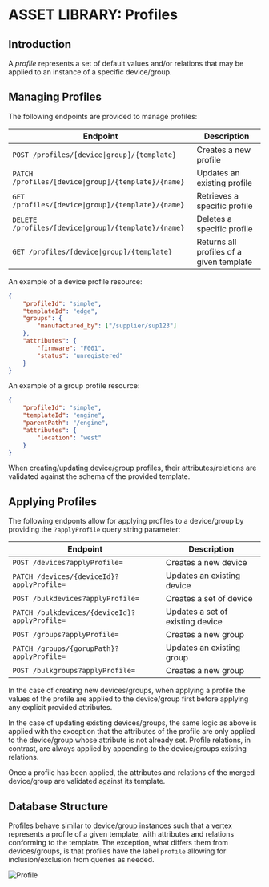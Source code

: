 # ASSET LIBRARY:  Profiles

## Introduction

A _profile_ represents a set of default values and/or relations that may be applied to an instance of a specific device/group.

## Managing Profiles

The following endpoints are provided to manage profiles:

Endpoint | Description
---|---
`POST /profiles/[device\|group]/{template}` | Creates a new profile
`PATCH /profiles/[device\|group]/{template}/{name}` | Updates an existing profile
`GET /profiles/[device\|group]/{template}/{name}` | Retrieves a specific profile
`DELETE /profiles/[device\|group]/{template}/{name}` | Deletes a specific profile
`GET /profiles/[device\|group]/{template}` | Returns all profiles of a given template

An example of a device profile resource:

```json
{
    "profileId": "simple",
    "templateId": "edge",
    "groups": {
        "manufactured_by": ["/supplier/sup123"]
    },
    "attributes": {
        "firmware": "F001",
        "status": "unregistered"
    }
}
```

An example of a group profile resource:

```json
{
    "profileId": "simple",
    "templateId": "engine",
    "parentPath": "/engine",
    "attributes": {
        "location": "west"
    }
}
```

When creating/updating device/group profiles, their attributes/relations are validated against the schema of the provided template.

## Applying Profiles

The following endponts allow for applying profiles to a device/group by providing the `?applyProfile` query string parameter:

Endpoint | Description
---|---
`POST /devices?applyProfile=` | Creates a new device
`PATCH /devices/{deviceId}?applyProfile=` | Updates an existing device
`POST /bulkdevices?applyProfile=` | Creates a set of device
`PATCH /bulkdevices/{deviceId}?applyProfile=` | Updates a set of existing device
`POST /groups?applyProfile=` | Creates a new group
`PATCH /groups/{gorupPath}?applyProfile=` | Updates an existing group
`POST /bulkgroups?applyProfile=` | Creates a  new group

In the case of creating new devices/groups, when applying a profile the values of the profile are applied to the device/group first before applying any explicit provided attributes.

In the case of updating existing devices/groups, the same logic as above is applied with the exception that the attributes of the profile are only applied to the device/group whose attribute is not already set.  Profile relations, in contrast, are always applied by appending to the device/groups existing relations.

Once a profile has been applied, the attributes and relations of the merged device/group are validated against its template.

## Database Structure

Profiles behave similar to device/group instances such that a vertex represents a profile of a given template, with attributes and relations conforming to the template.  The exception, what differs them from devices/groups, is that profiles have the label `profile` allowing for inclusion/exclusion from queries as needed.

![Profile](images/assetlibrary_profiles.png)
